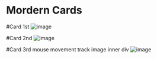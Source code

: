 # Mordern Cards

#Card 1st
![image](https://github.com/user-attachments/assets/a4545cef-b41e-49ba-800f-abdec0720c7f)

#Card 2nd 
![image](https://github.com/user-attachments/assets/58b8f16e-a980-40b4-97b7-7bbccec3fc6f)

#Card 3rd mouse movement track image inner div
![image](https://github.com/user-attachments/assets/c4879f5e-a4c4-40c2-8c11-936e26188a9a)
